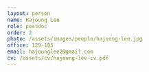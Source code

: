 ```yaml
---
layout: person
name: Hajoung Lee
role: postdoc
order: 2
photo: /assets/images/people/hajoung-lee.jpg
office: 129-105
email: hajounglee2@gmail.com
cv: /assets/cv/hajoung-lee-cv.pdf
---
```





